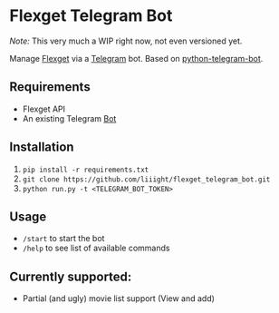 # Flexget Telegram Bot

*Note:* This very much a WIP right now, not even versioned yet. 

Manage [Flexget](https://github.com/Flexget/Flexget) via a [Telegram](https://telegram.org/) bot. Based on [python-telegram-bot](https://github.com/python-telegram-bot/python-telegram-bot).

## Requirements

* Flexget API
* An existing Telegram [Bot](https://core.telegram.org/bots)
 
## Installation

1. `pip install -r requirements.txt`
1. `git clone https://github.com/liiight/flexget_telegram_bot.git`
2. `python run.py -t <TELEGRAM_BOT_TOKEN>`

## Usage

- `/start` to start the bot
- `/help` to see list of available commands

## Currently supported:

- Partial (and ugly) movie list support (View and add)